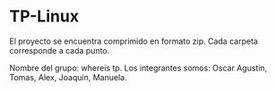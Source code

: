 # TP-Linux

El proyecto se encuentra comprimido en formato zip. Cada carpeta corresponde a cada punto. 

Nombre del grupo: whereis tp. 
Los integrantes somos:
Oscar Agustin, 
Tomas,
Alex,
Joaquin,
Manuela. 





